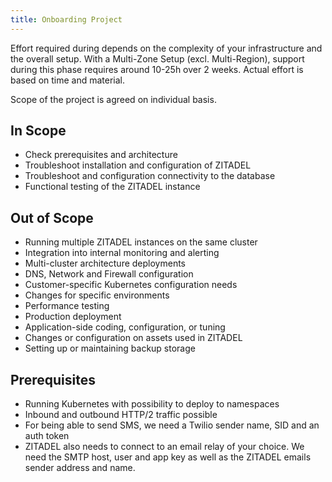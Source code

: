 ```yaml
---
title: Onboarding Project
---
```


Effort required during depends on the complexity of your infrastructure and the overall setup. With a Multi-Zone Setup (excl. Multi-Region), support during this phase requires around 10-25h over 2 weeks. Actual effort is based on time and material.

Scope of the project is agreed on individual basis.

## In Scope

- Check prerequisites and architecture
- Troubleshoot installation and configuration of ZITADEL
- Troubleshoot and configuration connectivity to the database
- Functional testing of the ZITADEL instance

## Out of Scope

- Running multiple ZITADEL instances on the same cluster
- Integration into internal monitoring and alerting
- Multi-cluster architecture deployments
- DNS, Network and Firewall configuration
- Customer-specific Kubernetes configuration needs
- Changes for specific environments
- Performance testing
- Production deployment
- Application-side coding, configuration, or tuning
- Changes or configuration on assets used in ZITADEL
- Setting up or maintaining backup storage

## Prerequisites

- Running Kubernetes with possibility to deploy to namespaces
- Inbound and outbound HTTP/2 traffic possible
- For being able to send SMS, we need a Twilio sender name, SID and an auth token
- ZITADEL also needs to connect to an email relay of your choice. We need the SMTP host, user and app key as well as the ZITADEL emails sender address and name.
